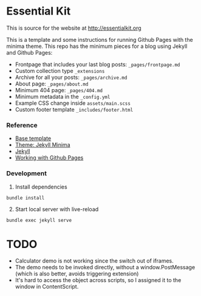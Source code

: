 # Essential Kit
This is source for the website at http://essentialkit.org
<br />

This is a template and some instructions for running Github Pages with the minima theme. This repo has the minimum pieces for a blog using Jekyll and Github Pages:

* Frontpage that includes your last blog posts: `_pages/frontpage.md`
* Custom collection type `_extensions`
* Archive for all your posts: `_pages/archive.md`
* About page: `_pages/about.md`
* Minimum 404 page: `_pages/404.md`
* Minimum metadata in the `_config.yml`
* Example CSS change inside `assets/main.scss`
* Custom footer template `_includes/footer.html`

### Reference

- [Base template](https://github.com/jsanz/gh-pages-minima-starter)
- [Theme: Jekyll Minima](https://github.com/jekyll/minima)
- [Jekyll](https://jekyllrb.com/)
- [Working with Github Pages](https://help.github.com/en/github/working-with-github-pages)


### Development

1. Install dependencies
```
bundle install
```

2. Start local server with live-reload
```
bundle exec jekyll serve
```


# TODO
- Calculator demo is not working since the switch out of iframes.
- The demo needs to be invoked directly, without a window.PostMessage (which is also better, avoids triggering extension)
- It's hard to access the object across scripts, so I assigned it to the window in ContentScript.
